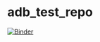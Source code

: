 # adb_test_repo

[![Binder](https://mybinder.org/badge_logo.svg)](https://mybinder.org/v2/gh/feyeandal/adb_test_repo.git/main)
